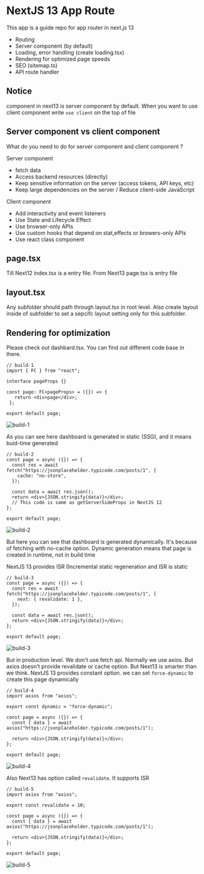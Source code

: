 # NextJS 13 App Route

This app is a guide repo for app router in next.js 13

- Routing
- Server component (by default)
- Loading, error handling (create loading.tsx)
- Rendering for optimized page speeds
- SEO (sitemap.ts)
- API route handler

## Notice

component in next13 is server component by default. When you want to use client component write `use client` on the top of file

## Server component vs client component

What do you need to do for server component and client component ?

Server component

- fetch data
- Access backend resources (directly)
- Keep sensitive information on the server (access tokens, API keys, etc)
- Keep large dependencies on the server / Reduce client-side JavaScript

Client component

- Add interactivity and event listeners
- Use State and Lifecycle Effect
- Use browser-only APIs
- Use custom hooks that depend on stat,effects or browers-only APIs
- Use react class component

## page.tsx

Till Next12 index.tsx is a entry file. From Next13 page.tsx is entry file

## layout.tsx

Any subfolder should path through layout.tsx in root level. Also create layout inside of subfolder to set a sepcifc layout setting only for this subfolder.

## Rendering for optimization 

Please check out dashbard.tsx. You can find out different code base in there. 

```tsx
// build-1
import { FC } from "react";

interface pageProps {}

const page: FC<pageProps> = ({}) => {
   return <div>page</div>;
 };

export default page;
```

![build-1](https://github.com/deutschkihun/app-router-next13/assets/45092135/5f6b92b1-a8db-40db-a79b-c0dac1e4535e)

As you can see here dashboard is generated in static (SSG), and it means buid-time generated


```tsx
// build-2
const page = async ({}) => {
  const res = await fetch("https://jsonplaceholder.typicode.com/posts/1", {
    cache: "no-store",
  });

  const data = await res.json();
  return <div>{JSON.stringify(data)}</div>;
  // This code is same as getServerSideProps in NextJS 12
};

export default page;
```
![build-2](https://github.com/deutschkihun/app-router-next13/assets/45092135/c44328f9-3e27-4703-9fdc-c8919a7c6ec3)


But here you can see that dashboard is generated dynamically. It's because of fetching with no-cache option. Dynamic generation means that page is created in runtime, not in build time

NextJS 13 provides ISR (Incremental static regeneration and ISR is static

```tsx
// build-3
const page = async ({}) => {
  const res = await fetch("https://jsonplaceholder.typicode.com/posts/1", {
    next: { revalidate: 1 },
  });

  const data = await res.json();
  return <div>{JSON.stringify(data)}</div>;
};

export default page;
```

![build-3](https://github.com/deutschkihun/app-router-next13/assets/45092135/b8d18572-d633-4607-8108-12d607652613)

But in production level. We don't use fetch api. Normally we use axios. But axios doesn't provide revalidate or cache option. But Next13 is smarter than we think. NextJS 13 provides constant option. we can set `force-dynamic` to create this page dynamically


```tsx
// build-4
import axios from "axios";

export const dynamic = "force-dynamic";

const page = async ({}) => {
  const { data } = await axios("https://jsonplaceholder.typicode.com/posts/1");

  return <div>{JSON.stringify(data)}</div>;
};

export default page;
```
![build-4](https://github.com/deutschkihun/app-router-next13/assets/45092135/0c128a43-8e99-4824-a6d7-6a38c099e557)

Also Next13 has option called `revalidate`. It supports ISR 

```tsx
// build-5
import axios from "axios";

export const revalidate = 10;

const page = async ({}) => {
  const { data } = await axios("https://jsonplaceholder.typicode.com/posts/1");

  return <div>{JSON.stringify(data)}</div>;
};

export default page;
```

![build-5](https://github.com/deutschkihun/app-router-next13/assets/45092135/f22a24fd-aec9-44b7-bb32-7cec7d963318)

